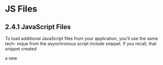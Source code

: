 # JS Files

## 2.4.1 JavaScript Files

To load additional JavaScript files from your application, you’ll use the same tech-
nique from the asynchronous script include snippet. If you recall, that snippet created

a new <script> tag element using document.createElement, and then appended it to
the DOM.
This time around, there are a few catches. For starters, you’ll need to know when
the file has been loaded by the browser before you can execute any functions it

declares. Second, seeing as you might have to load several JavaScript files in this fash-
ion, you’ll want to encapsulate this code in a reusable function.

Figuring out when a file has been loaded isn’t too tricky. The browser has events
that can be listened to that report when a file has been loaded (see figure 2.5). The
only catch is that different browsers support different onload events, and you’ll need

to support all of them. Also, since you don’t have any helpful JavaScript libraries avail-
able (yet), you’ll need to write the raw event-handling code yourself.

The following listing shows an implementation of such a script-loading function,
which we’ve dubbed loadScript. The behavior of this function is visualized in figure 2.5.

**Figure 2.5 The loadScript function loads a JavaScript file from the provided URL and invokes a callback function when that files is ready.**

**Listing 2.3 Asynchronous JavaScriopt loader function**

Listing 2.4 shows loadScript in action. Imagine that you depend on a file named
dom.js that contains a number of cross-browser DOM helper functions critical to your
application. The contents of dom.js might look something like this listing.

Organizing your code into modules like this isn’t required; it’s a convention we’ve
used in developing our own JavaScript apps. We find grouping functions into logically

separated modules makes good sense. You could alternatively place new utility meth-
ods directly on the top-level namespace object. As long as you’re not declaring new

global functions, we won’t object.
To load dom.js and gain access to its helper methods, loadScript is used as follows:

Don’t forget that loadScript loads files asynchronously. In this example, the DOM
helper functions aren’t ready until loadScript’s callback parameter has executed.
Invoking the helper functions immediately after calling loadScript will throw an
exception; the code hasn’t been loaded yet.

---

#### [[_4_loading-additional]]

[//begin]: # "Autogenerated link references for markdown compatibility"
[_4_loading-additional]: _4_loading-additional "Loading Additional Files"
[//end]: # "Autogenerated link references"
